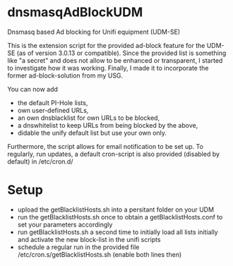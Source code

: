 # dnsmasqAdBlockUDM
Dnsmasq based Ad blocking for Unifi equipment (UDM-SE)

This is the extension script for the provided ad-block feature for the UDM-SE (as of version 3.0.13 or compatible).
Since the provided list is something like "a secret" and does not allow to be enhanced or transparent, I started to investigate how it was working.
Finally, I made it to incorporate the former ad-block-solution from my USG.

You can now add 
- the default PI-Hole lists, 
- own user-defined URLs, 
- an own dnsblacklist for own URLs to be blocked,
- a dnswhitelist to keep URLs from being blocked by the above,
- didable the unify default list but use your own only.

Furthermore, the script allows for email notification to be set up.
To regularly, run updates, a default cron-script is also provided (disabled by default) in /etc/cron.d/

# Setup
- upload the getBlacklistHosts.sh into a persitant folder on your UDM
- run the getBlacklistHosts.sh once to obtain a getBlacklistHosts.conf to set your parameters accordingly
- run getBlacklistHosts.sh a second time to initially load all lists initially and activate the new block-list in the unifi scripts
- schedule a regular run in the provided file /etc/cron.s/getBlacklistHosts.sh (enable both lines then)
